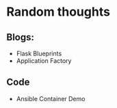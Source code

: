 # Random thoughts


## Blogs:

- Flask Blueprints
- Application Factory

## Code

- Ansible Container Demo
